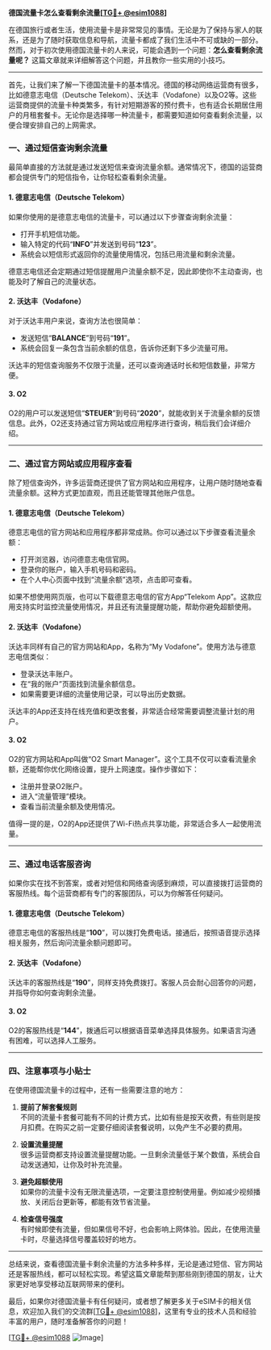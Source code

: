 **德国流量卡怎么查看剩余流量[[TG💪+ @esim1088](https://t.me/s/esim1088)]**

在德国旅行或者生活，使用流量卡是非常常见的事情。无论是为了保持与家人的联系，还是为了随时获取信息和导航，流量卡都成了我们生活中不可或缺的一部分。然而，对于初次使用德国流量卡的人来说，可能会遇到一个问题：**怎么查看剩余流量呢？** 这篇文章就来详细解答这个问题，并且教你一些实用的小技巧。

---

首先，让我们来了解一下德国流量卡的基本情况。德国的移动网络运营商有很多，比如德意志电信（Deutsche Telekom）、沃达丰（Vodafone）以及O2等。这些运营商提供的流量卡种类繁多，有针对短期游客的预付费卡，也有适合长期居住用户的月租套餐卡。无论你是选择哪一种流量卡，都需要知道如何查看剩余流量，以便合理安排自己的上网需求。

### **一、通过短信查询剩余流量**

最简单直接的方法就是通过发送短信来查询流量余额。通常情况下，德国的运营商都会提供专门的短信指令，让你轻松查看剩余流量。

#### **1. 德意志电信（Deutsche Telekom）**
如果你使用的是德意志电信的流量卡，可以通过以下步骤查询剩余流量：
- 打开手机短信功能。
- 输入特定的代码“**INFO**”并发送到号码“**123**”。
- 系统会以短信形式返回你的流量使用情况，包括已用流量和剩余流量。

德意志电信还会定期通过短信提醒用户流量余额不足，因此即使你不主动查询，也能及时了解自己的流量状态。

#### **2. 沃达丰（Vodafone）**
对于沃达丰用户来说，查询方法也很简单：
- 发送短信“**BALANCE**”到号码“**191**”。
- 系统会回复一条包含当前余额的信息，告诉你还剩下多少流量可用。

沃达丰的短信查询服务不仅限于流量，还可以查询通话时长和短信数量，非常方便。

#### **3. O2**
O2的用户可以发送短信“**STEUER**”到号码“**2020**”，就能收到关于流量余额的反馈信息。此外，O2还支持通过官方网站或应用程序进行查询，稍后我们会详细介绍。

---

### **二、通过官方网站或应用程序查看**

除了短信查询外，许多运营商还提供了官方网站和应用程序，让用户随时随地查看流量余额。这种方式更加直观，而且还能管理其他账户信息。

#### **1. 德意志电信（Deutsche Telekom）**
德意志电信的官方网站和应用程序都非常成熟。你可以通过以下步骤查看流量余额：
- 打开浏览器，访问德意志电信官网。
- 登录你的账户，输入手机号码和密码。
- 在个人中心页面中找到“流量余额”选项，点击即可查看。

如果不想使用网页版，也可以下载德意志电信的官方App“Telekom App”。这款应用支持实时监控流量使用情况，并且还有流量提醒功能，帮助你避免超额使用。

#### **2. 沃达丰（Vodafone）**
沃达丰同样有自己的官方网站和App，名称为“My Vodafone”。使用方法与德意志电信类似：
- 登录沃达丰账户。
- 在“我的账户”页面找到流量余额信息。
- 如果需要更详细的流量使用记录，可以导出历史数据。

沃达丰的App还支持在线充值和更改套餐，非常适合经常需要调整流量计划的用户。

#### **3. O2**
O2的官方网站和App叫做“O2 Smart Manager”。这个工具不仅可以查看流量余额，还能帮你优化网络设置，提升上网速度。操作步骤如下：
- 注册并登录O2账户。
- 进入“流量管理”模块。
- 查看当前流量余额及使用情况。

值得一提的是，O2的App还提供了Wi-Fi热点共享功能，非常适合多人一起使用流量。

---

### **三、通过电话客服咨询**

如果你实在找不到答案，或者对短信和网络查询感到麻烦，可以直接拨打运营商的客服热线。每个运营商都有专门的客服团队，可以为你解答任何疑问。

#### **1. 德意志电信（Deutsche Telekom）**
德意志电信的客服热线是“**100**”，可以拨打免费电话。接通后，按照语音提示选择相关服务，然后询问流量余额问题即可。

#### **2. 沃达丰（Vodafone）**
沃达丰的客服热线是“**190**”，同样支持免费拨打。客服人员会耐心回答你的问题，并指导你如何查询剩余流量。

#### **3. O2**
O2的客服热线是“**144**”，拨通后可以根据语音菜单选择具体服务。如果语言沟通有困难，可以选择人工服务。

---

### **四、注意事项与小贴士**

在使用德国流量卡的过程中，还有一些需要注意的地方：

1. **提前了解套餐规则**  
   不同的流量卡套餐可能有不同的计费方式，比如有些是按天收费，有些则是按月扣费。在购买之前一定要仔细阅读套餐说明，以免产生不必要的费用。

2. **设置流量提醒**  
   很多运营商都支持设置流量提醒功能。一旦剩余流量低于某个数值，系统会自动发送通知，让你及时补充流量。

3. **避免超额使用**  
   如果你的流量卡没有无限流量选项，一定要注意控制使用量。例如减少视频播放、关闭后台更新等，都能有效节省流量。

4. **检查信号强度**  
   有时候即使有流量，但如果信号不好，也会影响上网体验。因此，在使用流量卡时，尽量选择信号覆盖较好的地方。

---

总结来说，查看德国流量卡剩余流量的方法多种多样，无论是通过短信、官方网站还是客服热线，都可以轻松实现。希望这篇文章能帮到那些刚到德国的朋友，让大家更好地享受移动互联网带来的便利。

最后，如果你对德国流量卡有任何疑问，或者想了解更多关于eSIM卡的相关信息，欢迎加入我们的交流群[[TG💪+ @esim1088](https://t.me/s/esim1088)]，这里有专业的技术人员和经验丰富的用户，随时准备解答你的问题！

[[TG💪+ @esim1088](https://t.me/s/esim1088) ![Image](https://i.postimg.cc/4NQfJmqS/Snipaste-2025-05-13-00-14-12.png)]